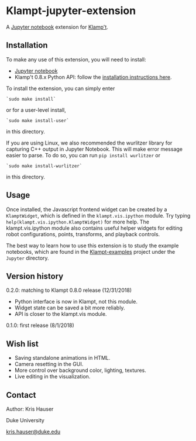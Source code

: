 # Klampt-jupyter-extension

A [Jupyter notebook](http://jupyter.org) extension for [Klamp't](https://github.com/krishauser/Klampt).

## Installation

To make any use of this extension, you will need to install:

- [Jupyter notebook](http://jupyter.org) 
- Klamp't 0.8.x Python API: follow the [installation instructions here](http://motion.pratt.duke.edu/klampt/pyklampt_docs/Manual-Installation.html).

To install the extension, you can simply enter

    `sudo make install`

or for a user-level install,

    `sudo make install-user`

in this directory.

If you are using Linux, we also recommended the wurlitzer library for capturing C++ output in Jupyter Notebook.  This will make error message easier to parse.  To do so, you can run `pip install wurlitzer` or 

    `sudo make install-wurlitzer`

in this directory.


## Usage

Once installed, the Javascript frontend widget can be created by a `KlamptWidget`, which is defined in the `klampt.vis.ipython` module. 
Try typing `help(klampt.vis.ipython.KlamptWidget)` for more help.  The klampt.vis.ipython module also contains useful helper widgets
for editing robot configurations, points, transforms, and playback controls.

The best way to learn how to use this extension is to study the example notebooks, which are found in the [Klampt-examples](https://github.com/krishauser/Klampt-examples) project under the `Jupyter` directory.


## Version history

0.2.0: matching to Klampt 0.8.0 release (12/31/2018)
 - Python interface is now in Klampt, not this module.
 - Widget state can be saved a bit more reliably.
 - API is closer to the klampt.vis module.

0.1.0: first release (8/1/2018)
 

## Wish list

- Saving standalone animations in HTML.
- Camera resetting in the GUI.
- More control over background color, lighting, textures.
- Live editing in the visualization.

## Contact

Author: Kris Hauser

Duke University

kris.hauser@duke.edu
